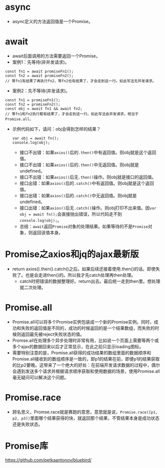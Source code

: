 # async
* async定义的方法返回值是一个Promise。

# await
* await后面调用的方法需要返回一个Promise。
* 案例1：先等待(非并发请求)。
```
const fn1 = await promiseFn1();
const fn2 = await promiseFn2();
// 等fn1有结果了再执行fn2，等fn2也有结果了，才会走到这一行。如此写法无并发请求。
```
* 案例2：先不等待(并发请求)。
```
const fn1 = promiseFn1();
const fn2 = promiseFn2();
const obj = await fn1 && await fn2;
// 等fn1和fn2执行都有结果了，才会走到这一行。如此写法会并发请求。相当于Promise.all。
```
* 示例代码如下，请问：obj会得到怎样的结果？
    ```
    var obj = await fn();
    console.log(obj);
    ```
    - 接口不出错：如果```axios()```后的```.then()```中有返回值。则obj就是这个返回值。
    - 接口不出错：如果```axios()```后的```.then()```中无返回值。则obj就是undefined。
    - 接口不出错：如果```axios()```后无```.then()```操作。则obj就是接口的返回值。
    - 接口出错：如果```axios()```后的```.catch()```中有返回值。则obj就是这个返回值。
    - 接口出错：如果```axios()```后的```.catch()```中无返回值。则obj就是undefined。
    - 接口出错：如果```axios()```后无```.catch()```操作。则obj打印不出来值。因```var obj = await fn();```会直接抛出错误，所以代码走不到```console.log(obj);```。
    - 总结：```await```返回```Promise```对象的处理结果。如果等待的不是```Promise```对象，则返回该值本身。

# Promise之axios和jq的ajax最新版
* return axios().then().catch()之后。如果后续还接着使用.then()的话。即使失败了。也是会走进then()的。所以我才先catch处理再then处理。
    - catch时把错误的数据整理好。return出去。最后统一走到then里。想处理就二次处理。

# Promise.all
* Promise.all可以将多个Promise实例包装成一个新的Promise实例。同时，成功和失败的返回值是不同的，成功的时候返回的是一个结果数组，而失败的时候则返回最先被reject失败状态的值。
* Promse.all在处理多个异步处理时非常有用，比如说一个页面上需要等两个或多个ajax的数据回来以后才正常显示，在此之前只显示loading图标。
* 需要特别注意的是，Promise.all获得的成功结果的数组里面的数据顺序和Promise.all接收到的数组顺序是一致的，即p1的结果在前，即便p1的结果获取的比p2要晚。这带来了一个绝大的好处：在前端开发请求数据的过程中，偶尔会遇到发送多个请求并根据请求顺序获取和使用数据的场景，使用Promise.all毫无疑问可以解决这个问题。

# Promise.race
* 顾名思义，Promse.race就是赛跑的意思，意思就是说，```Promise.race([p1, p2, p3])```里面哪个结果获得的快，就返回那个结果，不管结果本身是成功状态还是失败状态。

# Promise库
https://github.com/petkaantonov/bluebird/
